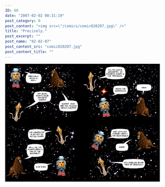 ```yaml
---
ID: 68
date: "2007-02-02 08:31:19"
post_category: 0
post_content: "<img src=\"/comics/comic020207.jpg\" />"
title: "Precisely."
post_excerpt: ""
post_name: "02-02-07"
post_content_src: "comic020207.jpg"
post_content_title: ""
---
```



[![](/comics-hi-res/comic020207.jpg)](/comics-hi-res/comic020207.jpg "")
